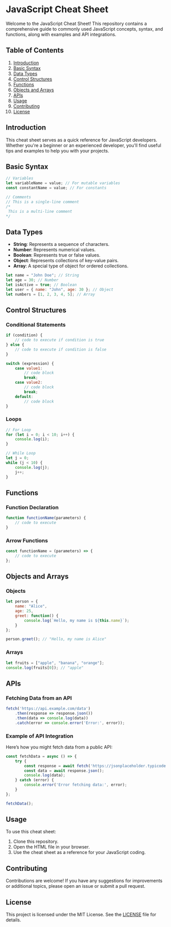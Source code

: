 # JavaScript Cheat Sheet

Welcome to the JavaScript Cheat Sheet! This repository contains a comprehensive guide to commonly used JavaScript concepts, syntax, and functions, along with examples and API integrations.

## Table of Contents

1. [Introduction](#introduction)
2. [Basic Syntax](#basic-syntax)
3. [Data Types](#data-types)
4. [Control Structures](#control-structures)
5. [Functions](#functions)
6. [Objects and Arrays](#objects-and-arrays)
7. [APIs](#apis)
8. [Usage](#usage)
9. [Contributing](#contributing)
10. [License](#license)

## Introduction

This cheat sheet serves as a quick reference for JavaScript developers. Whether you're a beginner or an experienced developer, you'll find useful tips and examples to help you with your projects.

## Basic Syntax

```javascript
// Variables
let variableName = value; // For mutable variables
const constantName = value; // For constants

// Comments
// This is a single-line comment
/*
 This is a multi-line comment
*/
```

## Data Types

- **String**: Represents a sequence of characters.
- **Number**: Represents numerical values.
- **Boolean**: Represents true or false values.
- **Object**: Represents collections of key-value pairs.
- **Array**: A special type of object for ordered collections.

```javascript
let name = "John Doe"; // String
let age = 30; // Number
let isActive = true; // Boolean
let user = { name: "John", age: 30 }; // Object
let numbers = [1, 2, 3, 4, 5]; // Array
```

## Control Structures

### Conditional Statements

```javascript
if (condition) {
    // code to execute if condition is true
} else {
    // code to execute if condition is false
}

switch (expression) {
    case value1:
        // code block
        break;
    case value2:
        // code block
        break;
    default:
        // code block
}
```

### Loops

```javascript
// For Loop
for (let i = 0; i < 10; i++) {
    console.log(i);
}

// While Loop
let j = 0;
while (j < 10) {
    console.log(j);
    j++;
}
```

## Functions

### Function Declaration

```javascript
function functionName(parameters) {
    // code to execute
}
```

### Arrow Functions

```javascript
const functionName = (parameters) => {
    // code to execute
};
```

## Objects and Arrays

### Objects

```javascript
let person = {
    name: "Alice",
    age: 25,
    greet: function() {
        console.log(`Hello, my name is ${this.name}`);
    }
};

person.greet(); // "Hello, my name is Alice"
```

### Arrays

```javascript
let fruits = ["apple", "banana", "orange"];
console.log(fruits[0]); // "apple"
```

## APIs

### Fetching Data from an API

```javascript
fetch('https://api.example.com/data')
    .then(response => response.json())
    .then(data => console.log(data))
    .catch(error => console.error('Error:', error));
```

### Example of API Integration

Here’s how you might fetch data from a public API:

```javascript
const fetchData = async () => {
    try {
        const response = await fetch('https://jsonplaceholder.typicode.com/posts');
        const data = await response.json();
        console.log(data);
    } catch (error) {
        console.error('Error fetching data:', error);
    }
};

fetchData();
```

## Usage

To use this cheat sheet:

1. Clone this repository.
2. Open the HTML file in your browser.
3. Use the cheat sheet as a reference for your JavaScript coding.

## Contributing

Contributions are welcome! If you have any suggestions for improvements or additional topics, please open an issue or submit a pull request.

## License

This project is licensed under the MIT License. See the [LICENSE](LICENSE) file for details.
